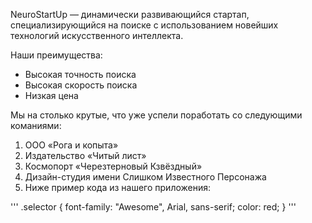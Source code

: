 NeuroStartUp — динамически развивающийся стартап, специализирующийся на поиске
с использованием новейших технологий искусственного интеллекта.

Наши преимущества:
* Высокая точность поиска
* Высокая скорость поиска
* Низкая цена

Мы на столько крутые, что уже успели поработать со следующими команиями:

 1. ООО «Рога и копыта»
 2. Издательство «Читый лист»
 3. Космопорт «Черезтерновый Кзвёздный»
 4. Дизайн-студия имени Слишком Известного Персонажа
 5. Ниже пример кода из нашего приложения:

'''
.selector {
  font-family: "Awesome", Arial, sans-serif;
  color: red;
}
'''
